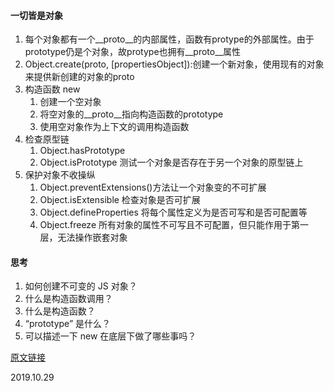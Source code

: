 #### 一切皆是对象
1. 每个对象都有一个__proto__的内部属性，函数有protype的外部属性。由于prototype仍是个对象，故protype也拥有__proto__属性
1. Object.create(proto, [propertiesObject]):创建一个新对象，使用现有的对象来提供新创建的对象的proto
2. 构造函数 new
   1. 创建一个空对象
   2. 将空对象的__proto__指向构造函数的prototype
   3. 使用空对象作为上下文的调用构造函数
3. 检查原型链
   1. Object.hasPrototype
   2. Object.isPrototype 测试一个对象是否存在于另一个对象的原型链上
4. 保护对象不收操纵
   1. Object.preventExtensions()方法让一个对象变的不可扩展
   2. Object.isExtensible 检查对象是否可扩展
   3. Object.defineProperties 将每个属性定义为是否可写和是否可配置等
   4. Object.freeze 所有对象的属性不可写且不可配置，但只能作用于第一层，无法操作嵌套对象

#### 思考
1. 如何创建不可变的 JS 对象？
2. 什么是构造函数调用？
3. 什么是构造函数？
4. “prototype” 是什么？
5. 可以描述一下 new 在底层下做了哪些事吗？

[原文链接](https://github.com/qq449245884/xiaozhi/issues/126)

2019.10.29